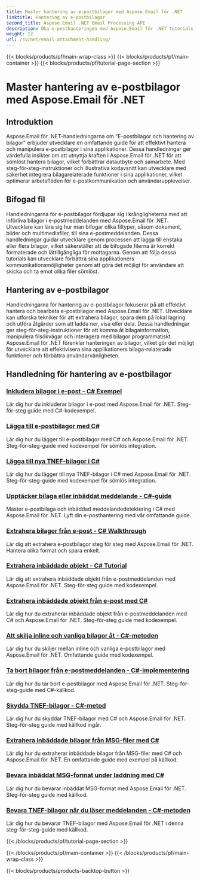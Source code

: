 ```yaml
---
title: Master hantering av e-postbilagor med Aspose.Email för .NET
linktitle: Hantering av e-postbilagor
second_title: Aspose.Email .NET Email Processing API
description: Öka e-posthanteringen med Aspose.Email för .NET tutorials. Lär dig strömlinjeformad bearbetning, analys och datadrivna insikter. Steg för steg guide tillhandahålls.
weight: 12
url: /sv/net/email-attachment-handling/
---
```


{{< blocks/products/pf/main-wrap-class >}}
{{< blocks/products/pf/main-container >}}
{{< blocks/products/pf/tutorial-page-section >}}

# Master hantering av e-postbilagor med Aspose.Email för .NET

## Introduktion

Aspose.Email för .NET-handledningarna om "E-postbilagor och hantering av bilagor" erbjuder utvecklare en omfattande guide för att effektivt hantera och manipulera e-postbilagor i sina applikationer. Dessa handledningar ger värdefulla insikter om att utnyttja kraften i Aspose.Email för .NET för att sömlöst hantera bilagor, vilket förbättrar datautbyte och samarbete. Med steg-för-steg-instruktioner och illustrativa kodavsnitt kan utvecklare med säkerhet integrera bilagarelaterade funktioner i sina applikationer, vilket optimerar arbetsflöden för e-postkommunikation och användarupplevelser.

## Bifogad fil

Handledningarna för e-postbilagor fördjupar sig i krångligheterna med att införliva bilagor i e-postmeddelanden med Aspose.Email för .NET. Utvecklare kan lära sig hur man bifogar olika filtyper, såsom dokument, bilder och multimediafiler, till sina e-postmeddelanden. Dessa handledningar guidar utvecklare genom processen att lägga till enstaka eller flera bilagor, vilket säkerställer att de bifogade filerna är korrekt formaterade och lättillgängliga för mottagarna. Genom att följa dessa tutorials kan utvecklare förbättra sina applikationers kommunikationsmöjligheter genom att göra det möjligt för användare att skicka och ta emot olika filer sömlöst.

## Hantering av e-postbilagor

Handledningarna för hantering av e-postbilagor fokuserar på att effektivt hantera och bearbeta e-postbilagor med Aspose.Email för .NET. Utvecklare kan utforska tekniker för att extrahera bilagor, spara dem på lokal lagring och utföra åtgärder som att ladda ner, visa eller dela. Dessa handledningar ger steg-för-steg-instruktioner för att komma åt bilagainformation, manipulera filsökvägar och interagera med bilagor programmatiskt. Aspose.Email för .NET förenklar hanteringen av bilagor, vilket gör det möjligt för utvecklare att effektivisera sina applikationers bilaga-relaterade funktioner och förbättra användarvänligheten.

## Handledning för hantering av e-postbilagor
### [Inkludera bilagor i e-post - C# Exempel](./including-attachments-in-email-csharp-example/)
Lär dig hur du inkluderar bilagor i e-post med Aspose.Email för .NET. Steg-för-steg guide med C#-kodexempel.
### [Lägga till e-postbilagor med C#](./adding-email-attachments-using-csharp/)
Lär dig hur du lägger till e-postbilagor med C# och Aspose.Email för .NET. Steg-för-steg-guide med kodexempel för sömlös integration.
### [Lägga till nya TNEF-bilagor i C#](./adding-new-tnef-attachments-in-csharp/)
Lär dig hur du lägger till nya TNEF-bilagor i C# med Aspose.Email för .NET. Steg-för-steg-guide med kodexempel för sömlös integration.
### [Upptäcker bilaga eller inbäddat meddelande - C#-guide](./detecting-attachment-or-embedded-message-csharp-guide/)
Master e-postbilaga och inbäddad meddelandedetektering i C# med Aspose.Email för .NET. Lyft din e-posthantering med vår omfattande guide.
### [Extrahera bilagor från e-post - C# Walkthrough](./extracting-attachments-from-email-csharp-walkthrough/)
Lär dig att extrahera e-postbilagor steg för steg med Aspose.Email för .NET. Hantera olika format och spara enkelt.
### [Extrahera inbäddade objekt - C# Tutorial](./extracting-embedded-objects-csharp-tutorial/)
Lär dig att extrahera inbäddade objekt från e-postmeddelanden med Aspose.Email för .NET. Steg-för-steg guide med kodexempel.
### [Extrahera inbäddade objekt från e-post med C#](./extracting-embedded-objects-from-email-with-csharp/)
Lär dig hur du extraherar inbäddade objekt från e-postmeddelanden med C# och Aspose.Email för .NET. Steg-för-steg guide med kodexempel.
### [Att skilja inline och vanliga bilagor åt - C#-metoden](./differentiating-inline-and-regular-attachments-csharp-approach/)
Lär dig hur du skiljer mellan inline och vanliga e-postbilagor med Aspose.Email för .NET. Omfattande guide med kodexempel.
### [Ta bort bilagor från e-postmeddelanden - C#-implementering](./removing-attachments-from-emails-csharp-implementation/)
Lär dig hur du tar bort e-postbilagor med Aspose.Email för .NET. Steg-för-steg-guide med C#-källkod.
### [Skydda TNEF-bilagor - C#-metod](./safeguarding-tnef-attachments-csharp-method/)
Lär dig hur du skyddar TNEF-bilagor med C# och Aspose.Email för .NET. Steg-för-steg guide med källkod ingår.
### [Extrahera inbäddade bilagor från MSG-filer med C#](./extracting-embedded-attachments-from-msg-files-using-csharp/)
Lär dig hur du extraherar inbäddade bilagor från MSG-filer med C# och Aspose.Email för .NET. En omfattande guide med exempel på källkod.
### [Bevara inbäddat MSG-format under laddning med C#](./preserving-embedded-msg-format-during-load-with-csharp/)
Lär dig hur du bevarar inbäddat MSG-format med Aspose.Email för .NET. Steg-för-steg guide med källkod.
### [Bevara TNEF-bilagor när du läser meddelanden - C#-metoden](./preserving-tnef-attachments-when-reading-messages-csharp-approach/)
Lär dig hur du bevarar TNEF-bilagor med Aspose.Email för .NET i denna steg-för-steg-guide med källkod.

{{< /blocks/products/pf/tutorial-page-section >}}

{{< /blocks/products/pf/main-container >}}
{{< /blocks/products/pf/main-wrap-class >}}

{{< blocks/products/products-backtop-button >}}
